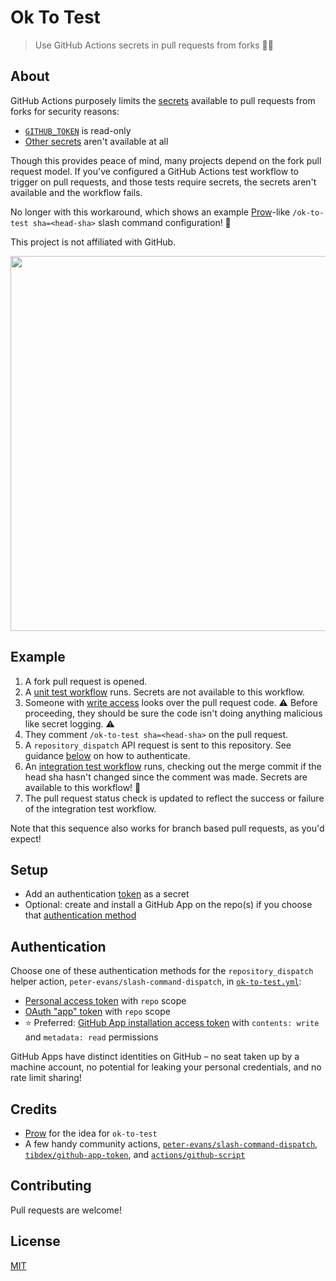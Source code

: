 # Ok To Test
> Use GitHub Actions secrets in pull requests from forks 🍴🔑

## About

GitHub Actions purposely limits the [secrets](https://help.github.com/en/actions/configuring-and-managing-workflows/creating-and-storing-encrypted-secrets) available to pull requests from forks for security reasons:
- [`GITHUB_TOKEN`](https://help.github.com/en/actions/configuring-and-managing-workflows/authenticating-with-the-github_token#permissions-for-the-github_token) is read-only
- [Other secrets](https://help.github.com/en/actions/configuring-and-managing-workflows/creating-and-storing-encrypted-secrets#using-encrypted-secrets-in-a-workflow) aren't available at all

Though this provides peace of mind, many projects depend on the fork pull request model. If you've configured a GitHub Actions test workflow to trigger on pull requests, and those tests require secrets, the secrets aren't available and the workflow fails.

No longer with this workaround, which shows an example [Prow](https://prow.k8s.io/command-help)-like `/ok-to-test sha=<head-sha>` slash command configuration! 🥳 

This project is not affiliated with GitHub.

<p align="center">
    <img src="https://user-images.githubusercontent.com/2993937/82742525-6f9ef900-9d2d-11ea-86a1-e0e6b978faaf.png" width="600" />
</p>

## Example

1. A fork pull request is opened.
2. A [unit test workflow](.github/workflows/unit.yml) runs. Secrets are not available to this workflow.
3. Someone with [write access](https://help.github.com/en/github/getting-started-with-github/access-permissions-on-github) looks over the pull request code. ⚠️ Before proceeding, they should be sure the code isn't doing anything malicious like secret logging. ⚠️
4. They comment `/ok-to-test sha=<head-sha>` on the pull request.
5. A `repository_dispatch` API request is sent to this repository. See guidance [below](#Authentication) on how to authenticate.
6. An [integration test workflow](.github/workflows/integration.yml) runs, checking out the merge commit if the head sha hasn't changed since the comment was made. Secrets are available to this workflow! 💫
7. The pull request status check is updated to reflect the success or failure of the integration test workflow.

Note that this sequence also works for branch based pull requests, as you'd expect!

## Setup

- Add an authentication [token](#Authentication) as a secret
- Optional: create and install a GitHub App on the repo(s) if you choose that [authentication method](#Authentication)

## Authentication

Choose one of these authentication methods for the `repository_dispatch` helper action, `peter-evans/slash-command-dispatch`, in [`ok-to-test.yml`](.github/workflows/ok-to-test.yml):
- [Personal access token](https://help.github.com/en/github/authenticating-to-github/creating-a-personal-access-token-for-the-command-line) with `repo` scope
- [OAuth "app" token](https://developer.github.com/v3/#oauth2-token-sent-in-a-header) with `repo` scope
- ⭐️ Preferred: [GitHub App installation access token](https://developer.github.com/apps/building-github-apps/authenticating-with-github-apps/#authenticating-as-an-installation) with `contents: write` and `metadata: read` permissions

GitHub Apps have distinct identities on GitHub – no seat taken up by a machine account, no potential for leaking your personal credentials, and no rate limit sharing!

## Credits

- [Prow](https://prow.k8s.io/command-help) for the idea for `ok-to-test`
- A few handy community actions, [`peter-evans/slash-command-dispatch`](https://github.com/peter-evans/slash-command-dispatch), [`tibdex/github-app-token`](https://github.com/tibdex/github-app-token), and [`actions/github-script`](https://github.com/actions/github-script)

## Contributing

Pull requests are welcome!

## License

[MIT](LICENSE)

